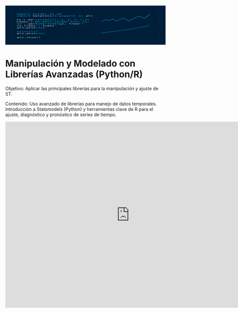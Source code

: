 ![banner3](images/banner3.png ':class=banner-image')

# Manipulación y Modelado con Librerías Avanzadas (Python/R) 

Objetivo: Aplicar las principales librerías para la manipulación y ajuste de ST.

Contenido: Uso avanzado de librerías para manejo de datos temporales. Introducción a Statsmodels (Python) y herramientas clave de R para el ajuste, diagnóstico y pronóstico de series de tiempo.

 
<div class="video-container-4by3"><iframe width="780" height="585" src="https://www.youtube.com/watch?v=KJsveFYG7Wg" frameborder="0" allow="accelerometer; autoplay; encrypted-media; gyroscope; picture-in-picture" allowfullscreen></iframe></div>

